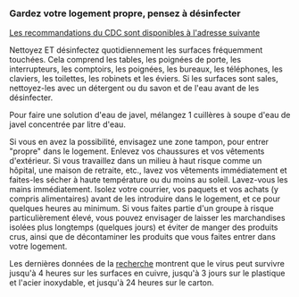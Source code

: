 ### Gardez votre logement propre, pensez à désinfecter

[Les recommandations du CDC sont disponibles à l'adresse suivante](https://www.cdc.gov/coronavirus/2019-ncov/prepare/cleaning-disinfection.html)

Nettoyez ET désinfectez quotidiennement les surfaces fréquemment touchées. Cela comprend les tables, les poignées de porte, les interrupteurs, les comptoirs, les poignées, les bureaux, les téléphones, les claviers, les toilettes, les robinets et les éviers.
Si les surfaces sont sales, nettoyez-les avec un détergent ou du savon et de l'eau avant de les désinfecter.

Pour faire une solution d'eau de javel, mélangez 1 cuillères à soupe d'eau de javel concentrée par litre d'eau.

Si vous en avez la possibilité, envisagez une zone tampon, pour entrer "propre" dans le logement. Enlevez vos chaussures et vos vêtements d'extérieur. Si vous travaillez dans un milieu à haut risque comme un hôpital, une maison de retraite, etc., lavez vos vêtements immédiatement et faites-les sécher à haute température ou du moins au soleil. Lavez-vous les mains immédiatement. Isolez votre courrier, vos paquets et vos achats (y compris alimentaires) avant de les introduire dans le logement, et ce pour quelques heures au minimum. Si vous faites partie d'un groupe à risque particulièrement élevé, vous pouvez envisager de laisser les marchandises isolées plus longtemps (quelques jours) et éviter de manger des produits crus, ainsi que de décontaminer les produits que vous faites entrer dans votre logement.

Les dernières données de la [recherche](https://www.medrxiv.org/content/10.1101/2020.03.09.20033217v1.full.pdf) montrent que le virus peut survivre jusqu'à 4 heures sur les surfaces en cuivre, jusqu'à 3 jours sur le plastique et l'acier inoxydable, et jusqu'à 24 heures sur le carton.
